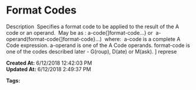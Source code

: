 # Format Codes

Description  Specifies a format code to be applied to the result of the A code or an operand.  May be as : a-code{]format-code...} or  a-operand(format-code{]format-code}...)  where:  a-code is a complete A Code expression. a-operand is one of the A Code operands. format-code is one of the codes described later - G(roup), D(ate) or M(ask). ] represe  

**Created At:** 6/12/2018 12:42:03 PM  
**Updated At:** 6/12/2018 2:49:37 PM  

**Tags:**
<badge text='format' vertical='middle' />
<badge text='jql' vertical='middle' />
